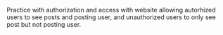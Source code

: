 Practice with authorization and access with website allowing autorhized users to see posts and posting user, and unauthorized users to only see post but not posting user.